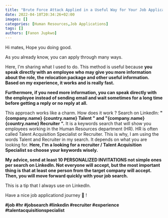 ```yaml
---
title: "Brute Force Attack Applied in a Useful Way for Your Job Applications"
date: 2022-04-10T20:34:26+02:00
images: []
categories: [Human Resources,Job Applications]
tags: []
authors: [Fanon Jupkwo]
---
```


Hi mates, Hope you doing good.

As you already know, you can apply through many ways.

Here, I'm sharing what I used to do. This method is useful because **you speak directly with an employee who may give you more information about the role, the relocation package and other useful information. Based on my experience, it works and is really fast.**

**Furthermore, if you need more information, you can speak directly with the employee instead of sending email and wait sometimes for a long time before getting a reply or no reply at all.** 

This approach works like a charm. How does it work ? Search on LinkedIn: **"{company.name} {country.name} Talent " and "{company.name} {country.name} Recruiter ".** It is a keywords search that will show you employees working in the Human Resources department (HR). HR is often called Talent Acquisition Specialist or Recruiter. This is why, I am using the words Talent and Recruiter in my search. It depends on what you are looking for. **Here, I'm a looking for a recruiter / Talent Acquisition Specialist so choose your keywords wisely.**

**My advice, send at least 10 PERSONALIZED INVITATIONS not simple ones per search on LinkedIn. Not everyone will accept, but the most important thing is that at least one person from the target company will accept. Then, you will move forward quickly with your job search.** 

This is a tip that I always use on LinkedIn.

Have a nice job applicationd journey 🙂 !

**#job #hr #jobsearch #linkedin #recruiter #experience #talentacquisitionspecialist**
